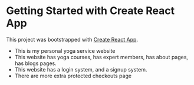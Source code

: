 # Getting Started with Create React App

This project was bootstrapped with [Create React App](https://github.com/facebook/create-react-app).

- This is my personal yoga service website
- This website has yoga courses, has expert members, has about pages, has blogs pages.
- This website has a login system, and a signup system.
- There are more extra protected checkouts page